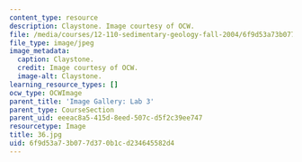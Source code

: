 ```yaml
---
content_type: resource
description: Claystone. Image courtesy of OCW.
file: /media/courses/12-110-sedimentary-geology-fall-2004/6f9d53a73b077d370b1cd234645582d4_36.jpg
file_type: image/jpeg
image_metadata:
  caption: Claystone.
  credit: Image courtesy of OCW.
  image-alt: Claystone.
learning_resource_types: []
ocw_type: OCWImage
parent_title: 'Image Gallery: Lab 3'
parent_type: CourseSection
parent_uid: eeeac8a5-415d-8eed-507c-d5f2c39ee747
resourcetype: Image
title: 36.jpg
uid: 6f9d53a7-3b07-7d37-0b1c-d234645582d4
---
```

